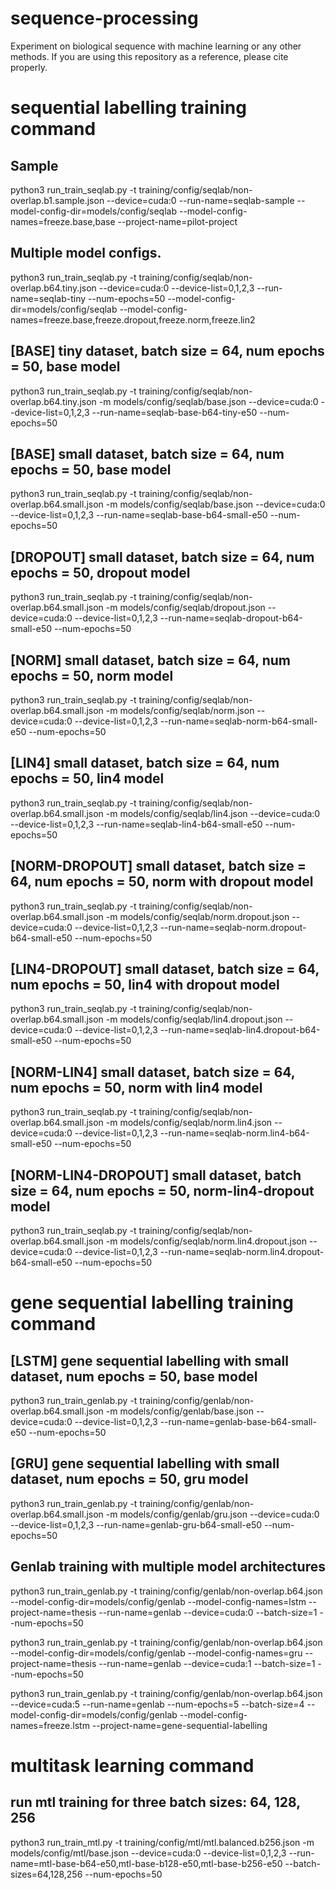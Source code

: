 # sequence-processing
Experiment on biological sequence with machine learning or any other methods. If you are using this repository as a reference, please cite properly.

# sequential labelling training command

## Sample
python3 run_train_seqlab.py -t training/config/seqlab/non-overlap.b1.sample.json --device=cuda:0 --run-name=seqlab-sample --model-config-dir=models/config/seqlab --model-config-names=freeze.base,base --project-name=pilot-project

## Multiple model configs.
python3 run_train_seqlab.py -t training/config/seqlab/non-overlap.b64.tiny.json --device=cuda:0 --device-list=0,1,2,3 --run-name=seqlab-tiny --num-epochs=50 --model-config-dir=models/config/seqlab --model-config-names=freeze.base,freeze.dropout,freeze.norm,freeze.lin2

## [BASE] tiny dataset, batch size = 64, num epochs = 50, base model
python3 run_train_seqlab.py -t training/config/seqlab/non-overlap.b64.tiny.json -m models/config/seqlab/base.json --device=cuda:0 --device-list=0,1,2,3 --run-name=seqlab-base-b64-tiny-e50 --num-epochs=50

## [BASE] small dataset, batch size = 64, num epochs = 50, base model
python3 run_train_seqlab.py -t training/config/seqlab/non-overlap.b64.small.json -m models/config/seqlab/base.json --device=cuda:0 --device-list=0,1,2,3 --run-name=seqlab-base-b64-small-e50 --num-epochs=50

## [DROPOUT] small dataset, batch size = 64, num epochs = 50, dropout model
python3 run_train_seqlab.py -t training/config/seqlab/non-overlap.b64.small.json -m models/config/seqlab/dropout.json --device=cuda:0 --device-list=0,1,2,3 --run-name=seqlab-dropout-b64-small-e50 --num-epochs=50

## [NORM] small dataset, batch size = 64, num epochs = 50, norm model
python3 run_train_seqlab.py -t training/config/seqlab/non-overlap.b64.small.json -m models/config/seqlab/norm.json --device=cuda:0 --device-list=0,1,2,3 --run-name=seqlab-norm-b64-small-e50 --num-epochs=50

## [LIN4] small dataset, batch size = 64, num epochs = 50, lin4 model
python3 run_train_seqlab.py -t training/config/seqlab/non-overlap.b64.small.json -m models/config/seqlab/lin4.json --device=cuda:0 --device-list=0,1,2,3 --run-name=seqlab-lin4-b64-small-e50 --num-epochs=50

## [NORM-DROPOUT] small dataset, batch size = 64, num epochs = 50, norm with dropout model
python3 run_train_seqlab.py -t training/config/seqlab/non-overlap.b64.small.json -m models/config/seqlab/norm.dropout.json --device=cuda:0 --device-list=0,1,2,3 --run-name=seqlab-norm.dropout-b64-small-e50 --num-epochs=50

## [LIN4-DROPOUT] small dataset, batch size = 64, num epochs = 50, lin4 with dropout model
python3 run_train_seqlab.py -t training/config/seqlab/non-overlap.b64.small.json -m models/config/seqlab/lin4.dropout.json --device=cuda:0 --device-list=0,1,2,3 --run-name=seqlab-lin4.dropout-b64-small-e50 --num-epochs=50

## [NORM-LIN4] small dataset, batch size = 64, num epochs = 50, norm with lin4 model
python3 run_train_seqlab.py -t training/config/seqlab/non-overlap.b64.small.json -m models/config/seqlab/norm.lin4.json --device=cuda:0 --device-list=0,1,2,3 --run-name=seqlab-norm.lin4-b64-small-e50 --num-epochs=50

## [NORM-LIN4-DROPOUT] small dataset, batch size = 64, num epochs = 50, norm-lin4-dropout model
python3 run_train_seqlab.py -t training/config/seqlab/non-overlap.b64.small.json -m models/config/seqlab/norm.lin4.dropout.json --device=cuda:0 --device-list=0,1,2,3 --run-name=seqlab-norm.lin4.dropout-b64-small-e50 --num-epochs=50

# gene sequential labelling training command
## [LSTM] gene sequential labelling with small dataset, num epochs = 50, base model
python3 run_train_genlab.py -t training/config/genlab/non-overlap.b64.small.json -m models/config/genlab/base.json --device=cuda:0 --device-list=0,1,2,3 --run-name=genlab-base-b64-small-e50 --num-epochs=50

## [GRU] gene sequential labelling with small dataset, num epochs = 50, gru model
python3 run_train_genlab.py -t training/config/genlab/non-overlap.b64.small.json -m models/config/genlab/gru.json --device=cuda:0 --device-list=0,1,2,3 --run-name=genlab-gru-b64-small-e50 --num-epochs=50

## Genlab training with multiple model architectures
python3 run_train_genlab.py -t training/config/genlab/non-overlap.b64.json --model-config-dir=models/config/genlab --model-config-names=lstm --project-name=thesis --run-name=genlab --device=cuda:0 --batch-size=1 --num-epochs=50 

python3 run_train_genlab.py -t training/config/genlab/non-overlap.b64.json --model-config-dir=models/config/genlab --model-config-names=gru --project-name=thesis --run-name=genlab --device=cuda:1 --batch-size=1 --num-epochs=50 

python3 run_train_genlab.py -t training/config/genlab/non-overlap.b64.json --device=cuda:5 --run-name=genlab --num-epochs=5 --batch-size=4 --model-config-dir=models/config/genlab --model-config-names=freeze.lstm --project-name=gene-sequential-labelling


# multitask learning command
## run mtl training for three batch sizes: 64, 128, 256
python3 run_train_mtl.py -t training/config/mtl/mtl.balanced.b256.json -m models/config/mtl/base.json --device=cuda:0 --device-list=0,1,2,3 --run-name=mtl-base-b64-e50,mtl-base-b128-e50,mtl-base-b256-e50 --batch-sizes=64,128,256 --num-epochs=50

